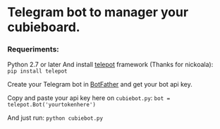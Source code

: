 # Telegram bot to manager your cubieboard.

### Requeriments:
Python 2.7 or later
And install [telepot](https://github.com/nickoala/telepot) framework (Thanks for nickoala):<br><code>pip install telepot</code>

Create your Telegram bot in [BotFather](https://telegram.me/BotFather) and get your bot api key.

Copy and paste your api key here on <code>cubiebot.py</code>:
<code>bot = telepot.Bot('yourtokenhere')</code>

And just run:
<code>python cubiebot.py</code>
 
